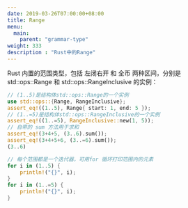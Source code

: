 ```yaml
---
date: 2019-03-26T07:00:00+08:00
title: Range
menu:
  main:
    parent: "grammar-type"
weight: 333
description : "Rust中的Range"
---
```


Rust 内置的范围类型，包括 左闭右开 和 全币 两种区间，分别是 std::ops::Range 和 std::ops::RangeInclusive 的实例：

```rust
// (1..5)是结构体std::ops::Range的一个实例
use std::ops::{Range, RangeInclusive};
assert_eq!((1..5), Range{ start: 1, end: 5 });
// (1..=5)是结构体std::ops::RangeInclusive的一个实例
assert_eq!((1..=5), RangeInclusive::new(1, 5));
// 自带的 sum 方法用于求和
assert_eq!(3+4+5, (3..6).sum());
assert_eq!(3+4+5+6, (3..=6).sum());
(3..6)

// 每个范围都是一个迭代器，可用for 循环打印范围内的元素
for i in (1..5) {
    println!("{}", i);
}
for i in (1..=5) {
    println!("{}", i);
}
```





